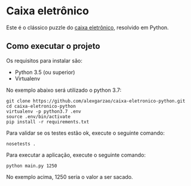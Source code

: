# Caixa eletrônico

Este é o clássico puzzle do [caixa eletrônico](http://dojopuzzles.com/problemas/exibe/caixa-eletronico/), resolvido em Python.

## Como executar o projeto

Os requisitos para instalar são:
* Python 3.5 (ou superior)
* Virtualenv

No exemplo abaixo será utilizado o python 3.7:

    git clone https://github.com/alexgarzao/caixa-eletronico-python.git
    cd caixa-eletronico-python
    virtualenv -p python3.7 .env
    source .env/bin/activate
    pip install -r requirements.txt

Para validar se os testes estão ok, execute o seguinte comando:

    nosetests .


Para executar a aplicação, execute o seguinte comando:

    python main.py 1250

No exemplo acima, 1250 seria o valor a ser sacado.
